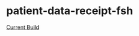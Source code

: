# patient-data-receipt-fsh

[Current Build](https://open-health-manager.github.io/patient-data-receipt-fsh/artifacts.html)  



